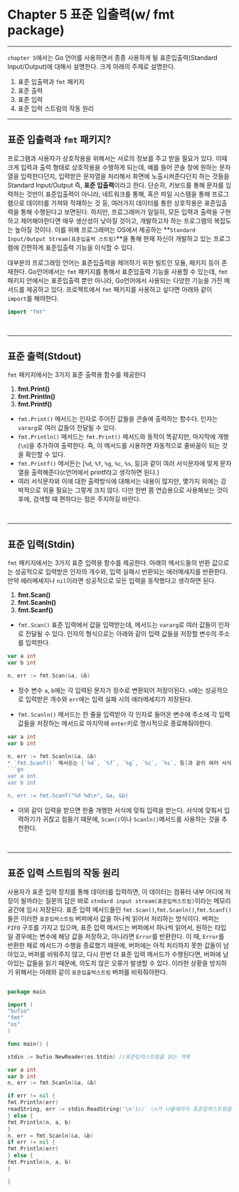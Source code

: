 # Chapter 5 표준 입출력(w/ fmt package)
***
`chapter 5`에서는 Go 언어를 사용하면서 종종 사용하게 될 표준입출력(Standard Input/Output)에 대해서 설명한다.
크게 아래의 주제로 설명한다.
1. 표준 입출력과 `fmt` 패키지
2. 표준 출력
3. 표준 입력
4. 표준 입력 스트림의 작동 원리
***

## 표준 입출력과 `fmt` 패키지?
프로그램과 사용자가 상호작용을 위해서는 서로의 정보를 주고 받을 필요가 있다. 이때 크게 입력과 출력 형태로 상호작용을 수행하게 되는데,
예를 들어 콘솔 창에 원하는 문자열을 입력한다던지, 입력받은 문자열을 처리해서 화면에 노출시켜준다던지 하는 것들을 Standard Input/Output 즉, **표준 입출력**이라고 한다.
단순히, 키보드를 통해 문자를 입력하는 것만이 표준입출력이 아니라, 네트워크를 통해, 혹은 파일 시스템을 통해 프로그램으로 데이터를 가져와 적재하는 것 등, 여러가지 데이터를 통한 상호작용은 표준입출력을 통해 수행된다고 보면된다.
하지만, 프로그래머가 일일히, 모든 입력과 출력을 구현하고 제어해야한다면 매우 생산성이 낮아질 것이고, 개발하고자 하는 프로그램의 복잡도는 높아질 것이다. 이를 위해 프로그래머는 OS에서 제공하는 **`Standard Input/Output Stream(표준입출력 스트림)`**을 통해
현재 자신이 개발하고 있는 프로그램에 간편하게 표준입출력 기능을 이식할 수 있다.

대부분의 프로그래밍 언어는 표준입출력을 제어하기 위한 빌트인 모듈, 패키지 등이 존재한다. Go언어에서는 `fmt` 패키지를 통해서 표준입출력 기능을 사용할 수 있는데,
`fmt` 패키지 안에서는 표준입출력 뿐만 아니라, Go언어에서 사용되는 다양한 기능을 가진 메서드를 제공하고 있다.  프로젝트에서 `fmt` 패키지를 사용하고 싶다면 아래와 같이 `import`를 해야한다.

```go
import "fmt"
```
<br>

***
## 표준 출력(Stdout)

`fmt` 패키지에서는 3가지 표준 출력용 함수를 제공한다
1. **fmt.Print()**
2. **fmt.Println()**
3. **fmt.Printf()**

* `fmt.Print()` 메서드는 인자로 주어진 값들을 콘솔에 출력하는 함수다. 인자는 `vararg`로 여러 값들이 전달될 수 있다.
* `fmt.Println()` 메서드는 `fmt.Print()` 메서드와 동작이 똑같지만, 마지막에 개행(`\n`)을 추가하여 출력한다. 즉, 이 메서드를 사용하면 자동적으로 줄바꿈이 되는 것을 확인할 수 있다.
* `fmt.Printf()` 메서든는 [`%d`, `%f`, `%g`, `%c`, `%s`, 등]과 같이 여러 서식문자에 맞게 문자열을 출력해준다(c언어에서 printf라고 생각하면 된다.)
* 여러 서식문자와 이에 대한 출력방식에 대해서는 내용이 많지만, 몇가지 외에는 강박적으로 외울 필요는 그렇게 크지 않다. 다만 한번 쯤 연습용으로 사용해보는 것이 후에, 검색할 때 편하다는 점은 주지하길 바란다.


<br>

***
## 표준 입력(Stdin)

`fmt` 패키지에서는 3가지 표준 입력용 함수를 제공한다. 아래의 메서드들의 반환 값으로는 성공적으로 입력받은 인자의 개수와, 입력 실패시 반환되는 에러메세지를 반환한다. 만약 에러메세지나 `nil`이라면 성공적으로 모든 입력을 동작했다고 생각하면 된다.
1. **fmt.Scan()**
2. **fmt.Scanln()**
3. **fmt.Scanf()**

* `fmt.Scan()` 표준 입력에서 값을 입력받는데, 메서드는 `vararg`로 여러 값들이 인자로 전달될 수 있다. 인자의 형식으로는 아래와 같이 입력 값들을 저장할 변수의 주소를 입력한다.
```go
var a int
var b int

n, err := fmt.Scan(&a, &b)
```
* 정수 변수 `a`, `b`에는 각 입력된 문자가 정수로 변환되어 저장이된다. `n`에는 성공적으로 입력받은 개수와 `err`에는 입력 실패 시의 에러메세지가 저장된다.

* `fmt.Scanln()` 메서드는 한 줄을 입력받아 각 인자로 들어온 변수에 주소에 각 입력 값들을 저장하는 메서드로 마지막에 `enter`키로 명시적으로 종료해줘야한다.
```go
var a int
var b int

n, err := fmt.Scanln(&a, &b)
* `fmt.Scanf()` 메서든는 [`%d`, `%f`, `%g`, `%c`, `%s`, 등]과 같이 여러 서식문자에 맞게 입력을 받아 변수에 저장한다.
```go
var a int
var b int

n, err := fmt.Scanf("%d %d\n", &a, &b)
```
* 이와 같이 입력을 받으면 한줄 개행한 서식에 맞춰 입력을 받는다. 서식에 맞춰서 입력하기가 귀찮고 힘들기 때문에, `Scan()`이나 `Scanln()`메서드를 사용하는 것을 추천한다.

<br>

***
## 표준 입력 스트림의 작동 원리
사용자가 표준 입력 장치를 통해 데이터를 입력하면, 이 데이터는 컴퓨터 내부 어디에 저장이 될까라는 질문의 답은 바로 `stndard input stream(표준입력스트림)`이라는 메모리 공간에 임시 저장된다. 표준 입력 메서드들인 `fmt.Scan()`,`fmt.Scanln()`,`fmt.Scanf()` 들은 이러한 `표준입력스트림` 버퍼에서 값을 하나씩 읽어서 처리하는 방식이다. 버퍼는 `FIFO` 구조를 가지고 있으며, 표준 입력 메서드는 버퍼에서 하나씩 읽어서, 원하는 타입일 경우에는 변수에 해당 값을 저장하고, 아니라면 `Error`를 반환한다. 이 때, `Error`를 반환한 채로 메서드가 수행을 종료했기 때문에, 버퍼에는 아직 처리하지 못한 값들이 남아있고, 버퍼를 비워주지 않고, 다시 한번 더 표준 입력 메서드가 수행된다면, 버퍼에 남아있는 값들을 읽기 때문에, 의도치 않은 오류가 발생할 수 있다. 이러한 상황을 방지하기 위해서는 아래와 같이 `표준입출력스트림` 버퍼를 비워줘야한다.
```go

package main

import (
"bufio"
"fmt"
"os"
)

func main() {

stdin := bufio.NewReader(os.Stdin) //표준입력스트림을 읽는 객체

var a int
var b int
n, err := fmt.Scanln(&a, &b)

if err != nil {
fmt.Println(err)
readString, err := stdin.ReadString('\n')//` \n가 나올때까지 표준입력스트림을 읽는다.
} else {
fmt.Println(n, a, b)
}
n, err = fmt.Scanln(&a, &b)
if err != nil {
fmt.Println(err)
} else {
fmt.Println(n, a, b)
}

}
```


